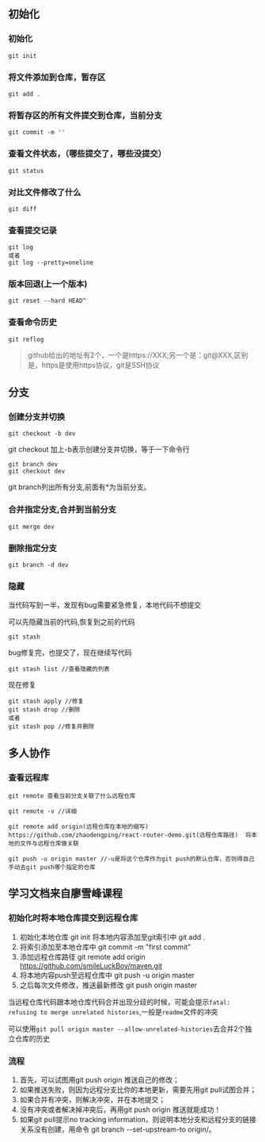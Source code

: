 ## 初始化
### 初始化
```
git init
```
### 将文件添加到仓库，暂存区
```
git add .
```
### 将暂存区的所有文件提交到仓库，当前分支
```
git commit -m ''
```
### 查看文件状态，（哪些提交了，哪些没提交）
```
git status
```
### 对比文件修改了什么
```
git diff
```

### 查看提交记录
```
git log
或者
git log --pretty=oneline
```

### 版本回退(上一个版本)
```
git reset --hard HEAD^
```
### 查看命令历史
```
git reflog
```
>github给出的地址有2个，一个是https://XXX;另一个是：git@XXX,区别是，https是使用https协议，git是SSH协议

## 分支
### 创建分支并切换
```
git checkout -b dev
```
git checkout 加上-b表示创建分支并切换，等于一下命令行
```
git branch dev
git checkout dev
```
git branch列出所有分支,前面有*为当前分支。
### 合并指定分支,合并到当前分支
```
git merge dev
```

### 删除指定分支 
```
git branch -d dev
```

### 隐藏
当代码写到一半，发现有bug需要紧急修复，本地代码不想提交

可以先隐藏当前的代码,恢复到之前的代码
```
git stash
```
bug修复完，也提交了，现在继续写代码
```
git stash list //查看隐藏的列表
```
现在修复
```
git stash apply //修复
git stash drop //删除
或者
git stash pop //修复并删除
```

## 多人协作
### 查看远程库
```
git remote 查看当前分支关联了什么远程仓库

git remote -v //详细

git remote add origin(远程仓库在本地的缩写) https://github.com/zhaodengping/react-router-demo.git(远程仓库路径)  将本地的文件与远程仓库做关联

git push -u origin master //-u是将这个仓库作为git push的默认仓库，否则得自己手动去git push哪个指定的仓库

```
## 学习文档来自廖雪峰课程
### 初始化时将本地仓库提交到远程仓库
1. 初始化本地仓库 git init 将本地内容添加至git索引中 git add .
2. 将索引添加至本地仓库中 git commit -m "first commit"
3. 添加远程仓库路径 git remote add origin https://github.com/smileLuckBoy/maven.git
4. 将本地内容push至远程仓库中 git push -u origin master
5. 之后每次文件修改，推送最新修改 git push origin master

当远程仓库代码跟本地仓库代码合并出现分歧的时候，可能会提示`fatal: refusing to merge unrelated histories`,一般是`readme`文件的冲突

可以使用`git pull origin master --allow-unrelated-histories`去合并2个独立仓库的历史
### 流程
1. 首先，可以试图用git push origin <branch-name>推送自己的修改；
2. 如果推送失败，则因为远程分支比你的本地更新，需要先用git pull试图合并；
3. 如果合并有冲突，则解决冲突，并在本地提交；
4. 没有冲突或者解决掉冲突后，再用git push origin <branch-name>推送就能成功！
5. 如果git pull提示no tracking information，则说明本地分支和远程分支的链接关系没有创建，用命令
   git branch --set-upstream-to <branch-name> origin/<branch-name>。